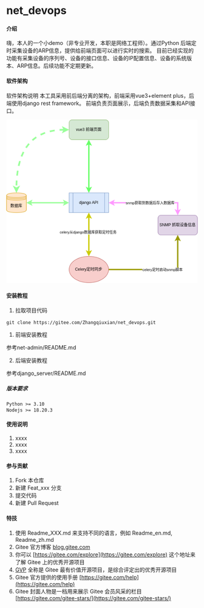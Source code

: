 # net_devops

#### 介绍
嗨，本人的一个小demo（非专业开发，本职是网络工程师）。通过Python 后端定时采集设备的ARP信息，提供给前端页面可以进行实时的搜索。
目前已经实现的功能有采集设备的序列号、设备的接口信息、设备的IP配置信息、设备的系统版本、ARP信息。后续功能不定期更新。

#### 软件架构
软件架构说明
本工具采用前后端分离的架构，前端采用vue3+element plus，后端使用django rest framework。
前端负责页面展示，后端负责数据采集和API接口。

![架构图.drawio](README/asset/架构图.drawio.png)

#### 安装教程

1. 拉取项目代码
```shell
git clone https://gitee.com/Zhangqiuxian/net_devops.git
```
1.  前端安装教程

  参考net-admin/README.md

2.  后端安装教程

参考django_server/README.md

##### 版本要求

```shell
Python >= 3.10
Nodejs >= 18.20.3
```

#### 使用说明

1.  xxxx
2.  xxxx
3.  xxxx

#### 参与贡献

1.  Fork 本仓库
2.  新建 Feat_xxx 分支
3.  提交代码
4.  新建 Pull Request


#### 特技

1.  使用 Readme\_XXX.md 来支持不同的语言，例如 Readme\_en.md, Readme\_zh.md
2.  Gitee 官方博客 [blog.gitee.com](https://blog.gitee.com)
3.  你可以 [https://gitee.com/explore](https://gitee.com/explore) 这个地址来了解 Gitee 上的优秀开源项目
4.  [GVP](https://gitee.com/gvp) 全称是 Gitee 最有价值开源项目，是综合评定出的优秀开源项目
5.  Gitee 官方提供的使用手册 [https://gitee.com/help](https://gitee.com/help)
6.  Gitee 封面人物是一档用来展示 Gitee 会员风采的栏目 [https://gitee.com/gitee-stars/](https://gitee.com/gitee-stars/)
